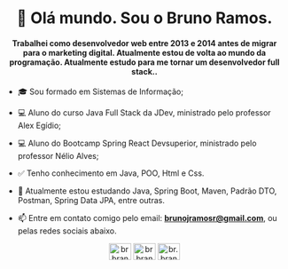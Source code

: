 <h1 align="center">👋 Olá mundo. Sou o Bruno Ramos. </h1>

<h4 align="center">Trabalhei como desenvolvedor web entre 2013 e 2014 antes de migrar para o marketing digital. Atualmente estou de volta ao mundo da programação. Atualmente estudo para me tornar um desenvolvedor full stack..</h4>

- 🎓 Sou formado em Sistemas de Informação;

- 💻 Aluno do curso Java Full Stack da JDev, ministrado pelo professor Alex Egídio;
- 💻 Aluno do Bootcamp Spring React Devsuperior, ministrado pelo professor Nélio Alves;

- ✅ Tenho conhecimento em Java, POO, Html e Css.

- 🌱 Atualmente estou estudando Java, Spring Boot, Maven, Padrão DTO, Postman, Spring Data JPA, entre outras. 

- 📫 Entre em contato comigo pelo email: **brunojramosr@gmail.com**, ou pelas redes sociais abaixo.


<p align="center"> <a href="https://www.linkedin.com/in/brbranches/" target="blank"><img align="center" src="https://cdn.jsdelivr.net/npm/simple-icons@3.0.1/icons/linkedin.svg" alt="brbranches" height="30" width="40" /></a>       
<a href="https://www.facebook.com/brbranches/" target="blank"><img align="center" src="https://cdn.jsdelivr.net/npm/simple-icons@3.0.1/icons/facebook.svg" alt="brbranches" height="30" width="40" /></a>
<a href="https://www.instagram.com/br.branches/" target="blank"><img align="center" src="https://cdn.jsdelivr.net/npm/simple-icons@3.0.1/icons/instagram.svg" alt="br.branches" height="30" width="40" /></a>
</p>

